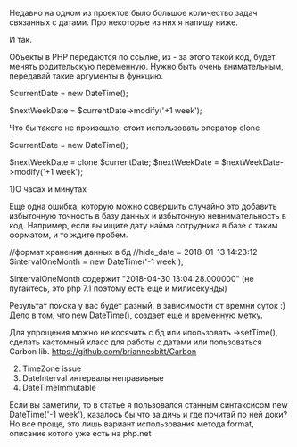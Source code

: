 Недавно на одном из проектов было большое количество задач связанных с датами.
Про некоторые из них я напишу ниже.

И так.

Объекты в PHP передаются по ссылке, из - за этого такой код, будет менять родительскую переменную.
Нужно быть очень внимательным, передавай такие аргументы в функцию.

$currentDate = new DateTime();

$nextWeekDate = $currentDate->modify('+1 week');

Что бы такого не произошло, стоит использовать оператор clone

$currentDate = new DateTime();

$nextWeekDate = clone $currentDate;
$nextWeekDate = $nextWeekDate->modify('+1 week');

1)О часах и минутах

Еще одна ошибка, которую можно совершить случайно это добавить избыточную точность в базу данных и избыточную невнимательность в код. 
Например, если вы ищите дату найма сотрудника в базе с таким форматом, и то ждите пробем.

//формат хранения данных в бд
//hide_date = 2018-01-13 14:23:12
$intervalOneMonth = new DateTime('-1 week');

$intervalOneMonth содержит "2018-04-30 13:04:28.000000" (не пугайтесь, это php 7.1 поэтому есть еще и милисекунды)

Результат поиска у вас будет разный, в зависимости от времни суток :)
Дело в том, что new DateTime(), создает еще и временную метку.

Для упрощения можно не косячить с бд или ипользовать ->setTime(), сделать кастомный класс для работы с датами или пользоваться Carbon lib. 
https://github.com/briannesbitt/Carbon


2) TimeZone issue
3) DateInterval интервалы неправиьные
4) DateTimeImmutable

Если вы заметили, то в статье я пользовался станным синтаксисом new DateTime('-1 week'), казалось бы что за дичь и где почитай по ней доки? Но все проще, это лишь вариант использования метода format, описание котого уже есть на php.net
